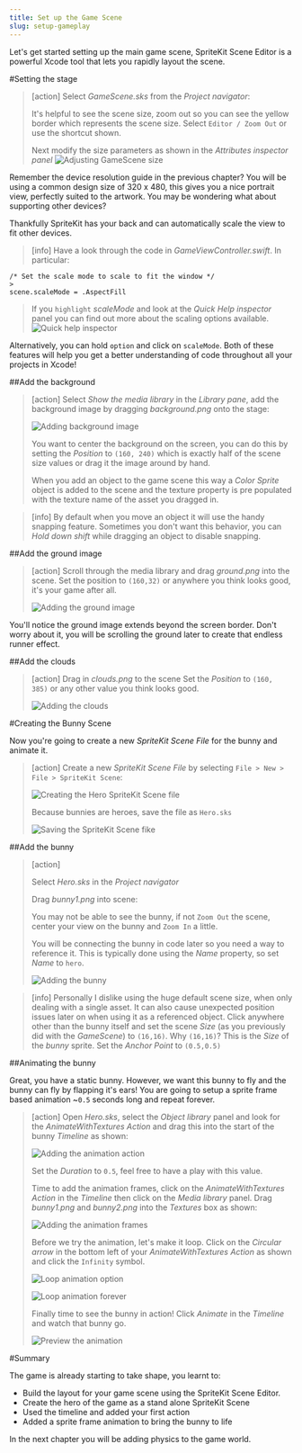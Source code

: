 ```yaml
---
title: Set up the Game Scene
slug: setup-gameplay
---
```


Let's get started setting up the main game scene, SpriteKit Scene Editor is a powerful Xcode tool that lets you rapidly layout the scene.

#Setting the stage

> [action]
> Select *GameScene.sks* from the *Project navigator*:
>
> It's helpful to see the scene size, zoom out so you can see the yellow border which represents the scene size. Select `Editor / Zoom Out` or use the shortcut shown.
>
> Next modify the size parameters as shown in the *Attributes inspector panel*
> ![Adjusting GameScene size](../Tutorial-Images/xcode_gamescene_size.png)

Remember the device resolution guide in the previous chapter? You will be using a common design size of 320 x 480, this gives you a nice portrait view, perfectly suited to the artwork.  You may be wondering what about supporting other devices?

Thankfully SpriteKit has your back and can automatically scale the view to fit other devices.

> [info]
> Have a look through the code in *GameViewController.swift*.  In particular:
>
```
/* Set the scale mode to scale to fit the window */
>
scene.scaleMode = .AspectFill
```
>
> If you `highlight` *scaleMode* and look at the *Quick Help inspector* panel you can find out more about the scaling options available. ![Quick help inspector](../Tutorial-Images/quick_help_inspector.png)
>
Alternatively, you can hold `option` and click on `scaleMode`. Both of these features will help you get a better understanding of code throughout all your projects in Xcode!
>

##Add the background

> [action]
> Select *Show the media library* in the *Library pane*, add the background image by dragging *background.png* onto the stage:
>
> ![Adding background image](../Tutorial-Images/xcode_gamescene_add_background.png)
>
> You want to center the background on the screen, you can do this by setting the *Position* to `(160, 240)` which is exactly half of the scene size values or drag it the image around by hand.
>
> When you add an object to the game scene this way a *Color Sprite* object is added to the scene and the texture property is pre populated with the texture name of the asset you dragged in.

<!--  -->

> [info]
> By default when you move an object it will use the handy snapping feature.  Sometimes you don't want this behavior, you can *Hold down shift* while dragging an object to disable snapping.

##Add the ground image

> [action]
> Scroll through the media library and drag *ground.png* into the scene.
> Set the position to `(160,32)` or anywhere you think looks good, it's your game after all.
>
> ![Adding the ground image](../Tutorial-Images/xcode_gamescene_add_ground.png)
>

You'll notice the ground image extends beyond the screen border. Don't worry about it, you will be scrolling the ground later to create that endless runner effect.

##Add the clouds

> [action]
> Drag in *clouds.png* to the scene
> Set the *Position* to `(160, 385)` or any other value you think looks good.
>
> ![Adding the clouds](../Tutorial-Images/xcode_gamescene_add_clouds.png)
>

#Creating the Bunny Scene

Now you're going to create a new *SpriteKit Scene File* for the bunny and animate it.

> [action]
> Create a new *SpriteKit Scene File* by selecting `File > New > File > SpriteKit Scene`:
>
> ![Creating the Hero SpriteKit Scene file](../Tutorial-Images/xcode_add_sks.png)
>
> Because bunnies are heroes, save the file as `Hero.sks`
>
> ![Saving the SpriteKit Scene fike](../Tutorial-Images/xcode_add_sks_hero.png)

##Add the bunny

> [action]
>
> Select *Hero.sks* in the *Project navigator*
>
> Drag *bunny1.png* into scene:
>
> You may not be able to see the bunny, if not `Zoom Out` the scene, center your view on the bunny and `Zoom In` a little.
>
> You will be connecting the bunny in code later so you need a way to reference it.  This is typically done using the *Name* property, so set *Name* to `hero`.
>
> ![Adding the bunny](../Tutorial-Images/xcode_add_bunny_hero_scene.png)
>

<!--  -->

> [info]
> Personally I dislike using the huge default scene size, when only dealing with a single asset. It can also cause unexpected position issues later on when using it as a referenced object.
> Click anywhere other than the bunny itself and set the scene *Size* (as you previously did with the *GameScene*) to `(16,16)`.  Why `(16,16)`? This is the *Size* of the *bunny* sprite.
> Set the *Anchor Point* to `(0.5,0.5)`

##Animating the bunny

Great, you have a static bunny.  However, we want this bunny to fly and the bunny can fly by flapping it's ears!
You are going to setup a sprite frame based animation ~`0.5` seconds long and repeat forever.

> [action]
> Open *Hero.sks*, select the *Object library* panel and look for the *AnimateWithTextures Action* and drag this
> into the start of the bunny *Timeline* as shown:
>
> ![Adding the animation action](../Tutorial-Images/xcode_hero_add_action.png)
>
> Set the *Duration* to `0.5`, feel free to have a play with this value.
>
> Time to add the animation frames, click on the *AnimateWithTextures Action* in the *Timeline* then click on the *Media library* panel.
> Drag *bunny1.png* and *bunny2.png* into the *Textures* box as shown:
>
> ![Adding the animation frames](../Tutorial-Images/xcode_hero_add_action_frames.png)
>
> Before we try the animation, let's make it loop.  Click on the *Circular arrow* in the bottom left of your *AnimateWithTextures Action* as shown and click the `Infinity` symbol.
>
> ![Loop animation option](../Tutorial-Images/xcode_hero_action_loop.png)
>
> ![Loop animation forever](../Tutorial-Images/xcode_hero_animation_action_loop.png)
>
> Finally time to see the bunny in action! Click *Animate* in the *Timeline* and watch that bunny go.
>
> ![Preview the animation](../Tutorial-Images/xcode_timeline_animate.png)
>

#Summary

The game is already starting to take shape, you learnt to:

- Build the layout for your game scene using the SpriteKit Scene Editor.
- Create the hero of the game as a stand alone SpriteKit Scene
- Used the timeline and added your first action
- Added a sprite frame animation to bring the bunny to life

In the next chapter you will be adding physics to the game world.
